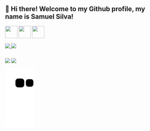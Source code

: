 ## 👋 Hi there! Welcome to my Github profile, my name is Samuel Silva!

<a href="https://github.com/samuelsilvati" ><img src="https://cdn.jsdelivr.net/gh/devicons/devicon/icons/html5/html5-original.svg" width="40" height="40" ></a> <a href="https://github.com/samuelsilvati" ><img src="https://cdn.jsdelivr.net/gh/devicons/devicon/icons/css3/css3-original.svg"  width="40" height="40" ></a> <a href="https://github.com/samuelsilvati" ><img src="https://cdn.jsdelivr.net/gh/devicons/devicon/icons/git/git-original.svg"  width="40" height="40" ></a>

<div>
  <a href="https://github.com/samuelsilvati">
  <img height="180em" src="https://github-readme-stats.vercel.app/api?username=samuelsilvati&show_icons=true&theme=dark&include_all_commits=true&count_private=true"/>
  <img height="180em" src="https://github-readme-stats.vercel.app/api/top-langs/?username=samuelsilvati&layout=compact&langs_count=7&theme=dark"/>
</div>
  
  ##

<div>
  <a href="https://instagram.com/theheermit" target="_blank"><img src="https://img.shields.io/badge/-Instagram-%23E4405F?style=for-the-     badge&logo=instagram&logoColor=white" target="_blank"></a> <a href="https://www.linkedin.com/in/samuelsilvati" target="_blank"><img src="https://img.shields.io/badge/-LinkedIn-%230077B5?style=for-the-badge&logo=linkedin&logoColor=white" target="_blank"></a>   
</div>

![Snake animation](https://github.com/samuelsilvati/samuelsilvati/blob/output/github-contribution-grid-snake.svg)

<!--
**samuelsilvati/samuelsilvati** is a ✨ _special_ ✨ repository because its `README.md` (this file) appears on your GitHub profile.

Here are some ideas to get you started:

- 🔭 I’m currently working on ...
- 🌱 I’m currently learning ...
- 👯 I’m looking to collaborate on ...
- 🤔 I’m looking for help with ...
- 💬 Ask me about ...
- 📫 How to reach me: ...
- 😄 Pronouns: ...
- ⚡ Fun fact: ...
-->
